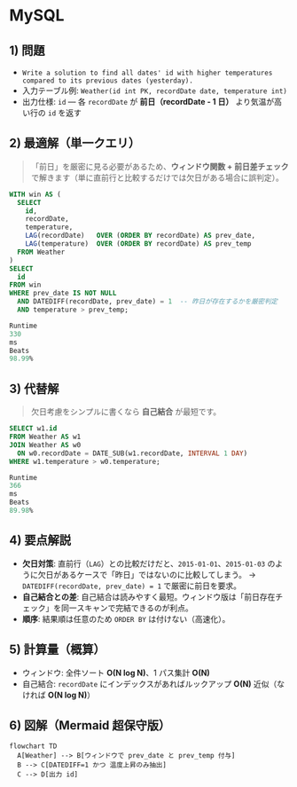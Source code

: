 # MySQL

## 1) 問題

- `Write a solution to find all dates' id with higher temperatures compared to its previous dates (yesterday).`
- 入力テーブル例: `Weather(id int PK, recordDate date, temperature int)`
- 出力仕様: `id` — 各 `recordDate` が **前日（recordDate - 1 日）** より気温が高い行の `id` を返す

## 2) 最適解（単一クエリ）

> 「前日」を厳密に見る必要があるため、**ウィンドウ関数 + 前日差チェック**で解きます（単に直前行と比較するだけでは欠日がある場合に誤判定）。

```sql
WITH win AS (
  SELECT
    id,
    recordDate,
    temperature,
    LAG(recordDate)   OVER (ORDER BY recordDate) AS prev_date,
    LAG(temperature)  OVER (ORDER BY recordDate) AS prev_temp
  FROM Weather
)
SELECT
  id
FROM win
WHERE prev_date IS NOT NULL
  AND DATEDIFF(recordDate, prev_date) = 1  -- 昨日が存在するかを厳密判定
  AND temperature > prev_temp;

Runtime
330
ms
Beats
98.99%

```

## 3) 代替解

> 欠日考慮をシンプルに書くなら **自己結合** が最短です。

```sql
SELECT w1.id
FROM Weather AS w1
JOIN Weather AS w0
  ON w0.recordDate = DATE_SUB(w1.recordDate, INTERVAL 1 DAY)
WHERE w1.temperature > w0.temperature;

Runtime
366
ms
Beats
89.98%

```

## 4) 要点解説

- **欠日対策**: 直前行（`LAG`）との比較だけだと、`2015-01-01`、`2015-01-03` のように欠日があるケースで「昨日」ではないのに比較してしまう。
  → `DATEDIFF(recordDate, prev_date) = 1` で厳密に前日を要求。
- **自己結合との差**: 自己結合は読みやすく最短。ウィンドウ版は「前日存在チェック」を同一スキャンで完結できるのが利点。
- **順序**: 結果順は任意のため `ORDER BY` は付けない（高速化）。

## 5) 計算量（概算）

- ウィンドウ: 全件ソート **O(N log N)**、1 パス集計 **O(N)**
- 自己結合: `recordDate` にインデックスがあればルックアップ **O(N)** 近似（なければ **O(N log N)**）

## 6) 図解（Mermaid 超保守版）

```mermaid
flowchart TD
  A[Weather] --> B[ウィンドウで prev_date と prev_temp 付与]
  B --> C[DATEDIFF=1 かつ 温度上昇のみ抽出]
  C --> D[出力 id]
```
